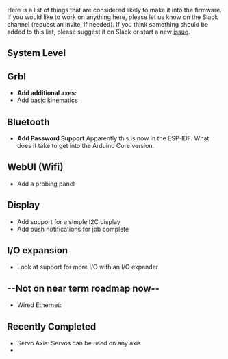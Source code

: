 Here is a list of things that are considered likely to make it into the firmware. If you would like to work on anything here, please let us know on the Slack channel (request an invite, if needed). If you think something should be added to this list, please suggest it on Slack or start a new [issue](https://github.com/bdring/Grbl_Esp32/issues).

## System Level


## Grbl
 - **Add additional axes:**
 - Add basic kinematics

## Bluetooth
 - **Add Password Support** Apparently this is now in the ESP-IDF. What does it take to get into the Arduino Core version.

## WebUI (Wifi)
 - Add a probing panel

## Display
 - Add support for a simple I2C display
 - Add push notifications for job complete

## I/O expansion
 - Look at support for more I/O with an I/O expander

## --Not on near term roadmap now--
 - Wired Ethernet:

## Recently Completed
 - Servo Axis: Servos can be used on any axis
 - 